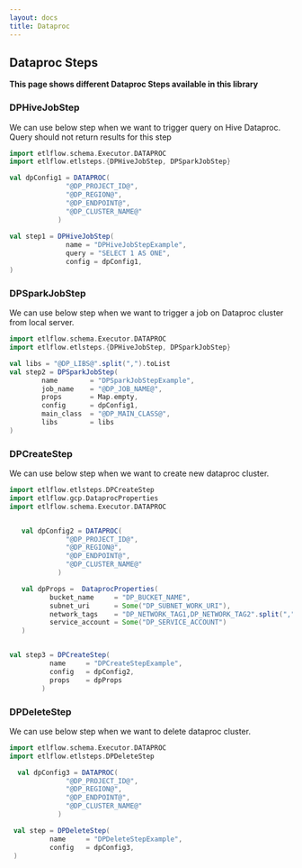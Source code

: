 ```yaml
---
layout: docs
title: Dataproc
---
```


## Dataproc Steps

**This page shows different Dataproc Steps available in this library**

### DPHiveJobStep
We can use below step when we want to trigger query on Hive Dataproc. Query should not return results for this step 

```scala mdoc
import etlflow.schema.Executor.DATAPROC
import etlflow.etlsteps.{DPHiveJobStep, DPSparkJobStep}

val dpConfig1 = DATAPROC(
              "@DP_PROJECT_ID@",
              "@DP_REGION@",
              "@DP_ENDPOINT@",
              "@DP_CLUSTER_NAME@"
            )
            
val step1 = DPHiveJobStep(
              name = "DPHiveJobStepExample",
              query = "SELECT 1 AS ONE",
              config = dpConfig1,
)
```


### DPSparkJobStep
We can use below step when we want to trigger a job on Dataproc cluster from local server.

```scala mdoc
import etlflow.schema.Executor.DATAPROC
import etlflow.etlsteps.{DPHiveJobStep, DPSparkJobStep}

val libs = "@DP_LIBS@".split(",").toList
val step2 = DPSparkJobStep(
        name        = "DPSparkJobStepExample",
        job_name    = "@DP_JOB_NAME@",
        props       = Map.empty,
        config      = dpConfig1,
        main_class  = "@DP_MAIN_CLASS@",
        libs        = libs
) 
```

### DPCreateStep
We can use below step when we want to create new dataproc cluster.

```scala mdoc
import etlflow.etlsteps.DPCreateStep
import etlflow.gcp.DataprocProperties
import etlflow.schema.Executor.DATAPROC


   val dpConfig2 = DATAPROC(
              "@DP_PROJECT_ID@",
              "@DP_REGION@",
              "@DP_ENDPOINT@",
              "@DP_CLUSTER_NAME@"
            )

   val dpProps =  DataprocProperties(
          bucket_name     = "DP_BUCKET_NAME",
          subnet_uri      = Some("DP_SUBNET_WORK_URI"),
          network_tags    = "DP_NETWORK_TAG1,DP_NETWORK_TAG2".split(",").toList,
          service_account = Some("DP_SERVICE_ACCOUNT")
   )


val step3 = DPCreateStep(
          name     = "DPCreateStepExample",
          config   = dpConfig2,
          props    = dpProps
        )
```

### DPDeleteStep
We can use below step when we want to delete dataproc cluster.


```scala mdoc
import etlflow.schema.Executor.DATAPROC
import etlflow.etlsteps.DPDeleteStep

  val dpConfig3 = DATAPROC(
              "@DP_PROJECT_ID@",
              "@DP_REGION@",
              "@DP_ENDPOINT@",
              "@DP_CLUSTER_NAME@"
            )

 val step = DPDeleteStep(
          name     = "DPDeleteStepExample",
          config   = dpConfig3,
 )

```